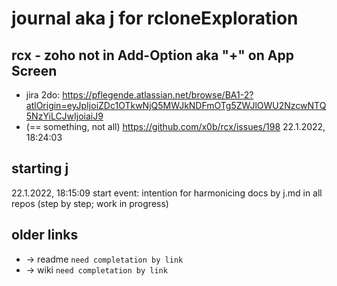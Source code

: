 # journal aka j for rcloneExploration

## rcx - zoho not in Add-Option aka "+" on App Screen

- jira 2do: https://pflegende.atlassian.net/browse/BA1-2?atlOrigin=eyJpIjoiZDc1OTkwNjQ5MWJkNDFmOTg5ZWJlOWU2NzcwNTQ5NzYiLCJwIjoiaiJ9
- (== something, not all) https://github.com/x0b/rcx/issues/198 22.1.2022, 18:24:03

## starting j

22.1.2022, 18:15:09
start event:
intention for harmonicing docs by j.md in all repos (step by step; work in progress)

## older links
* -> readme `need completation by link`
* -> wiki `need completation by link`

